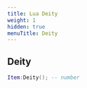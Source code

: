 ```yaml
---
title: Lua Deity
weight: 1
hidden: true
menuTitle: Deity
---
```

## Deity
```lua
Item:Deity(); -- number
```